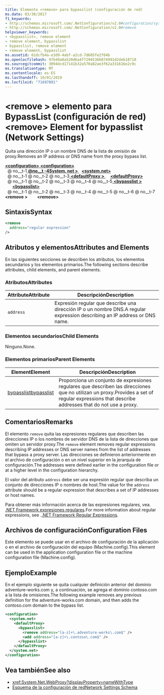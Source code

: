```yaml
---
title: Elemento <remove> para bypasslist (configuración de red)
ms.date: 03/30/2017
f1_keywords:
- http://schemas.microsoft.com/.NetConfiguration/v2.0#configuration/system.net/defaultProxy/bypasslist/remove
- http://schemas.microsoft.com/.NetConfiguration/v2.0#remove
helpviewer_keywords:
- <bypasslist>, remove element
- remove element, bypasslist
- bypasslist, remove element
- remove element, bypasslist
ms.assetid: 61dcfb4a-e3d9-4abf-a2cd-7d685fe2f64b
ms.openlocfilehash: 97b49a8a520d6a4f72945366874991d2deb18710
ms.sourcegitcommit: 3094dcd17141b32a570a82ae3f62a331616e2c9c
ms.translationtype: MT
ms.contentlocale: es-ES
ms.lasthandoff: 10/01/2019
ms.locfileid: "71697891"
---
```

# <a name="remove-element-for-bypasslist-network-settings"></a><span data-ttu-id="11c9a-102">\<remove > elemento para BypassList (configuración de red)</span><span class="sxs-lookup"><span data-stu-id="11c9a-102">\<remove> Element for bypasslist (Network Settings)</span></span>

<span data-ttu-id="11c9a-103">Quita una dirección IP o un nombre DNS de la lista de omisión de proxy.</span><span class="sxs-lookup"><span data-stu-id="11c9a-103">Removes an IP address or DNS name from the proxy bypass list.</span></span>

[<span data-ttu-id="11c9a-104"> **\<configuration>** </span><span class="sxs-lookup"><span data-stu-id="11c9a-104">**\<configuration>**</span></span>](../configuration-element.md)  
<span data-ttu-id="11c9a-105">&nbsp; @ no__t-1[ **@no__t -4System. net >** ](system-net-element-network-settings.md)</span><span class="sxs-lookup"><span data-stu-id="11c9a-105">&nbsp;&nbsp;[**\<system.net>**](system-net-element-network-settings.md)</span></span>  
<span data-ttu-id="11c9a-106">&nbsp; @ no__t-1 @ no__t-2 @ no__t-3[ **\<defaultProxy >** ](defaultproxy-element-network-settings.md)</span><span class="sxs-lookup"><span data-stu-id="11c9a-106">&nbsp;&nbsp;&nbsp;&nbsp;[**\<defaultProxy>**](defaultproxy-element-network-settings.md)</span></span>  
<span data-ttu-id="11c9a-107">&nbsp; @ no__t-1 @ no__t-2 @ no__t-3 @ no__t-4 @ no__t-5[ **\<bypasslist >** ](bypasslist-element-network-settings.md)</span><span class="sxs-lookup"><span data-stu-id="11c9a-107">&nbsp;&nbsp;&nbsp;&nbsp;&nbsp;&nbsp;[**\<bypasslist>**](bypasslist-element-network-settings.md)</span></span>  
<span data-ttu-id="11c9a-108">&nbsp; @ no__t-1 @ no__t-2 @ no__t-3 @ no__t-4 @ no__t-5 @ no__t-6 @ no__t-7 **\<remove >**</span><span class="sxs-lookup"><span data-stu-id="11c9a-108">&nbsp;&nbsp;&nbsp;&nbsp;&nbsp;&nbsp;&nbsp;&nbsp;**\<remove>**</span></span>  

## <a name="syntax"></a><span data-ttu-id="11c9a-109">Sintaxis</span><span class="sxs-lookup"><span data-stu-id="11c9a-109">Syntax</span></span>

```xml
<remove
  address="regular expression"
/>
```

## <a name="attributes-and-elements"></a><span data-ttu-id="11c9a-110">Atributos y elementos</span><span class="sxs-lookup"><span data-stu-id="11c9a-110">Attributes and Elements</span></span>

<span data-ttu-id="11c9a-111">En las siguientes secciones se describen los atributos, los elementos secundarios y los elementos primarios.</span><span class="sxs-lookup"><span data-stu-id="11c9a-111">The following sections describe attributes, child elements, and parent elements.</span></span>

### <a name="attributes"></a><span data-ttu-id="11c9a-112">Atributos</span><span class="sxs-lookup"><span data-stu-id="11c9a-112">Attributes</span></span>

|<span data-ttu-id="11c9a-113">**Attribute**</span><span class="sxs-lookup"><span data-stu-id="11c9a-113">**Attribute**</span></span>|<span data-ttu-id="11c9a-114">**Descripción**</span><span class="sxs-lookup"><span data-stu-id="11c9a-114">**Description**</span></span>|
|-------------------|---------------------|
|`address`|<span data-ttu-id="11c9a-115">Expresión regular que describe una dirección IP o un nombre DNS.</span><span class="sxs-lookup"><span data-stu-id="11c9a-115">A regular expression describing an IP address or DNS name.</span></span>|

### <a name="child-elements"></a><span data-ttu-id="11c9a-116">Elementos secundarios</span><span class="sxs-lookup"><span data-stu-id="11c9a-116">Child Elements</span></span>

<span data-ttu-id="11c9a-117">Ninguno.</span><span class="sxs-lookup"><span data-stu-id="11c9a-117">None.</span></span>

### <a name="parent-elements"></a><span data-ttu-id="11c9a-118">Elementos primarios</span><span class="sxs-lookup"><span data-stu-id="11c9a-118">Parent Elements</span></span>

|<span data-ttu-id="11c9a-119">**Element**</span><span class="sxs-lookup"><span data-stu-id="11c9a-119">**Element**</span></span>|<span data-ttu-id="11c9a-120">**Descripción**</span><span class="sxs-lookup"><span data-stu-id="11c9a-120">**Description**</span></span>|
|-----------------|---------------------|
|[<span data-ttu-id="11c9a-121">bypasslist</span><span class="sxs-lookup"><span data-stu-id="11c9a-121">bypasslist</span></span>](bypasslist-element-network-settings.md)|<span data-ttu-id="11c9a-122">Proporciona un conjunto de expresiones regulares que describen las direcciones que no utilizan un proxy.</span><span class="sxs-lookup"><span data-stu-id="11c9a-122">Provides a set of regular expressions that describe addresses that do not use a proxy.</span></span>|

## <a name="remarks"></a><span data-ttu-id="11c9a-123">Comentarios</span><span class="sxs-lookup"><span data-stu-id="11c9a-123">Remarks</span></span>

<span data-ttu-id="11c9a-124">El elemento `remove` quita las expresiones regulares que describen las direcciones IP o los nombres de servidor DNS de la lista de direcciones que omiten un servidor proxy.</span><span class="sxs-lookup"><span data-stu-id="11c9a-124">The `remove` element removes regular expressions describing IP addresses or DNS server names from the list of addresses that bypass a proxy server.</span></span> <span data-ttu-id="11c9a-125">Las direcciones se definieron anteriormente en el archivo de configuración o en un nivel superior en la jerarquía de configuración.</span><span class="sxs-lookup"><span data-stu-id="11c9a-125">The addresses were defined earlier in the configuration file or at a higher level in the configuration hierarchy.</span></span>

<span data-ttu-id="11c9a-126">El valor del atributo `address` debe ser una expresión regular que describa un conjunto de direcciones IP o nombres de host.</span><span class="sxs-lookup"><span data-stu-id="11c9a-126">The value for the `address` attribute should be a regular expression that describes a set of IP addresses or host names.</span></span>

<span data-ttu-id="11c9a-127">Para obtener más información acerca de las expresiones regulares, vea. [.NET Framework expresiones regulares](../../../../standard/base-types/regular-expressions.md).</span><span class="sxs-lookup"><span data-stu-id="11c9a-127">For more information about regular expressions, see .[.NET Framework Regular Expressions](../../../../standard/base-types/regular-expressions.md).</span></span>

## <a name="configuration-files"></a><span data-ttu-id="11c9a-128">Archivos de configuración</span><span class="sxs-lookup"><span data-stu-id="11c9a-128">Configuration Files</span></span>

<span data-ttu-id="11c9a-129">Este elemento se puede usar en el archivo de configuración de la aplicación o en el archivo de configuración del equipo (Machine.config).</span><span class="sxs-lookup"><span data-stu-id="11c9a-129">This element can be used in the application configuration file or the machine configuration file (Machine.config).</span></span>

## <a name="example"></a><span data-ttu-id="11c9a-130">Ejemplo</span><span class="sxs-lookup"><span data-stu-id="11c9a-130">Example</span></span>

<span data-ttu-id="11c9a-131">En el ejemplo siguiente se quita cualquier definición anterior del dominio adventure-works.com y, a continuación, se agrega el dominio contoso.com a la lista de omisiones.</span><span class="sxs-lookup"><span data-stu-id="11c9a-131">The following example removes any previous definition for the adventure-works.com domain, and then adds the contoso.com domain to the bypass list.</span></span>

```xml
<configuration>
  <system.net>
    <defaultProxy>
      <bypasslist>
        <remove address="[a-z]+\.adventure-works\.com$" />
        <add address="[a-z]+\.contoso\.com$" />
      </bypasslist>
    </defaultProxy>
  </system.net>
</configuration>
```

## <a name="see-also"></a><span data-ttu-id="11c9a-132">Vea también</span><span class="sxs-lookup"><span data-stu-id="11c9a-132">See also</span></span>

- <xref:System.Net.WebProxy?displayProperty=nameWithType>
- [<span data-ttu-id="11c9a-133">Esquema de la configuración de red</span><span class="sxs-lookup"><span data-stu-id="11c9a-133">Network Settings Schema</span></span>](index.md)
